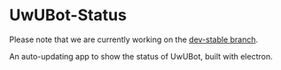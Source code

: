 # UwUBot-Status

Please note that we are currently working on the <a href="https://github.com/oxmc/UwUBot-Status/tree/dev-stable">dev-stable branch</a>.

An auto-updating app to show the status of UwUBot, built with electron.
